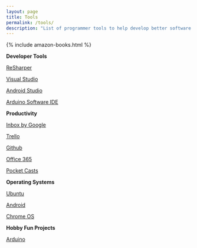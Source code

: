 ```yaml
---
layout: page
title: Tools
permalink: /tools/
description: "List of programmer tools to help develop better software.  And to help organize oneself.  Code easier."
---
```

{% include amazon-books.html %}

**Developer Tools**

[ReSharper](https://www.jetbrains.com/resharper/)

[Visual Studio](https://www.visualstudio.com/en-us/visual-studio-homepage-vs.aspx)

[Android Studio](http://developer.android.com/sdk/index.html)

[Arduino Software IDE](https://www.arduino.cc/en/Main/Software)

**Productivity**

[Inbox by Google](https://www.google.com/inbox/)

[Trello](https://trello.com/)

[Github](https://github.com/)

[Office 365](https://products.office.com/en-us/office-365-personal)

[Pocket Casts](http://www.shiftyjelly.com/pocketcasts)

**Operating Systems**

[Ubuntu](http://www.ubuntu.com/)

[Android](https://www.android.com/)

[Chrome OS](https://en.wikipedia.org/wiki/Chrome_OS)

**Hobby Fun Projects**

[Arduino](https://www.arduino.cc/)
